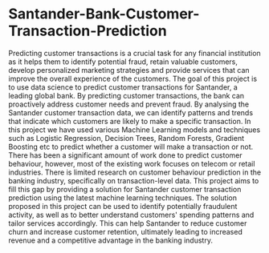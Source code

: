 # Santander-Bank-Customer-Transaction-Prediction

Predicting customer transactions is a crucial task for any financial institution as it helps them to identify potential fraud, retain valuable customers, develop personalized marketing strategies and provide services that can improve the overall experience of the customers. The goal of this project is to use data science to predict customer transactions for Santander, a leading global bank. By predicting customer transactions, the bank can proactively address customer needs and prevent fraud. By analysing the Santander customer transaction data, we can identify patterns and trends that indicate which customers are likely to make a specific transaction. In this project we have used various Machine Learning models and techniques such as Logistic Regression, Decision Trees, Random Forests, Gradient Boosting etc to predict whether a customer will make a transaction or not. There has been a significant amount of work done to predict customer behaviour, however, most of the existing work focuses on telecom or retail industries. There is limited research on customer behaviour prediction in the banking industry, specifically on transaction-level data. This project aims to fill this gap by providing a solution for Santander customer transaction prediction using the latest machine learning techniques. The solution proposed in this project can be used to identify potentially fraudulent activity, as well as to better understand customers' spending patterns and tailor services accordingly. This can help Santander to reduce customer churn and increase customer retention, ultimately leading to increased revenue and a competitive advantage in the banking industry.
